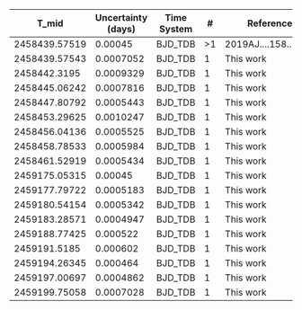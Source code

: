 |T_mid        |Uncertainty (days)|Time System|#  |Reference           |
|-------------|------------------|-----------|---|--------------------|
|2458439.57519|0.00045           |BJD_TDB    |>1 |2019AJ....158..141Z |
|2458439.57543|0.0007052         |BJD_TDB    |1  |This work           |
|2458442.3195 |0.0009329         |BJD_TDB    |1  |This work           |
|2458445.06242|0.0007816         |BJD_TDB    |1  |This work           |
|2458447.80792|0.0005443         |BJD_TDB    |1  |This work           |
|2458453.29625|0.0010247         |BJD_TDB    |1  |This work           |
|2458456.04136|0.0005525         |BJD_TDB    |1  |This work           |
|2458458.78533|0.0005984         |BJD_TDB    |1  |This work           |
|2458461.52919|0.0005434         |BJD_TDB    |1  |This work           |
|2459175.05315|0.00045           |BJD_TDB    |1  |This work           |
|2459177.79722|0.0005183         |BJD_TDB    |1  |This work           |
|2459180.54154|0.0005342         |BJD_TDB    |1  |This work           |
|2459183.28571|0.0004947         |BJD_TDB    |1  |This work           |
|2459188.77425|0.000522          |BJD_TDB    |1  |This work           |
|2459191.5185 |0.000602          |BJD_TDB    |1  |This work           |
|2459194.26345|0.000464          |BJD_TDB    |1  |This work           |
|2459197.00697|0.0004862         |BJD_TDB    |1  |This work           |
|2459199.75058|0.0007028         |BJD_TDB    |1  |This work           |
